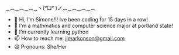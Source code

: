 ‿︵‿︵‿︵‿ヽ(°□° )ノ︵‿︵‿︵‿︵
- 👋 Hi, I’m Simone!!! Ive been coding for 15 days in a row!
- 👀 I'm a mathmatics and computer science major at portland state!
- 🌱 I’m currently learning python
- 📫 How to reach me: jjmarkonson@gmail.com
- 😄 Pronouns: She/Her


<!---
Simone-Scheuer/Simone-Scheuer is a ✨ special ✨ repository because its `README.md` (this file) appears on your GitHub profile.
You can click the Preview link to take a look at your changes.
--->

